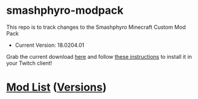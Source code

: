 # smashphyro-modpack
This repo is to track changes to the Smashphyro Minecraft Custom Mod Pack

- Current Version: 18.0204.01

Grab the current download [here](https://github.com/waggz81/smashphyro-modpack/raw/master/Smashphyro-18.0204.01.zip) and follow [these instructions](https://help.twitch.tv/customer/en/portal/articles/2764215-guide-to-modpacks#Import) to install it in your Twitch client!

# [Mod List](https://htmlpreview.github.io/?https://github.com/waggz81/smashphyro-modpack/blob/master/modlist.html) ([Versions](https://github.com/waggz81/smashphyro-modpack/blob/master/modlist.txt)) 

